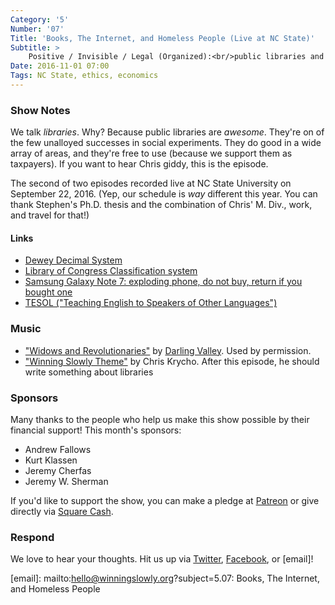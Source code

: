 ```yaml
---
Category: '5'
Number: '07'
Title: 'Books, The Internet, and Homeless People (Live at NC State)'
Subtitle: >
    Positive / Invisible / Legal (Organized):<br/>public libraries and the common good
Date: 2016-11-01 07:00
Tags: NC State, ethics, economics
---
```


### Show Notes

We talk *libraries*. Why? Because public libraries are *awesome*. They're on of the few unalloyed successes in social experiments. They do good in a wide array of areas, and they're free to use (because we support them as taxpayers). If you want to hear Chris giddy, this is the episode.

The second of two episodes recorded live at NC State University on September 22, 2016. (Yep, our schedule is *way* different this year. You can thank Stephen's Ph.D. thesis and the combination of Chris' M. Div., work, and travel for that!)

#### Links

- [Dewey Decimal System](https://en.wikipedia.org/wiki/Dewey_Decimal_Classification)
- [Library of Congress Classification system](https://en.wikipedia.org/wiki/Library_of_Congress_Classification)
- [Samsung Galaxy Note 7: exploding phone, do not buy, return if you bought one](http://arstechnica.com/gadgets/2016/10/dont-buy-a-galaxy-note-7-and-return-yours-if-you-already-have/)
- [TESOL ("Teaching English to Speakers of Other Languages")](https://www.tesol.org)

### Music

- ["Widows and Revolutionaries"](https://soundsandtonesrecords.bandcamp.com/track/widows-and-revolutionaries) by [Darling Valley](http://www.darlingvalleyband.com). Used by permission.
- ["Winning Slowly Theme"](https://soundcloud.com/chriskrycho/winning-slowly) by Chris Krycho. After this episode, he should write something about libraries


### Sponsors

Many thanks to the people who help us make this show possible by their financial support! This month's sponsors:

- Andrew Fallows
- Kurt Klassen
- Jeremy Cherfas
- Jeremy W. Sherman

If you'd like to support the show, you can make a pledge at [Patreon] or give
directly via [Square Cash].

[Patreon]: https://www.patreon.com/winningslowly
[Square Cash]: https://cash.me/$winningslowly


### Respond

We love to hear your thoughts. Hit us up via [Twitter], [Facebook], or [email]!

[Twitter]: //www.twitter.com/winningslowly
[Facebook]: //www.facebook.com/winningslowlypodcast
[email]: mailto:hello@winningslowly.org?subject=5.07: Books, The Internet, and Homeless People
